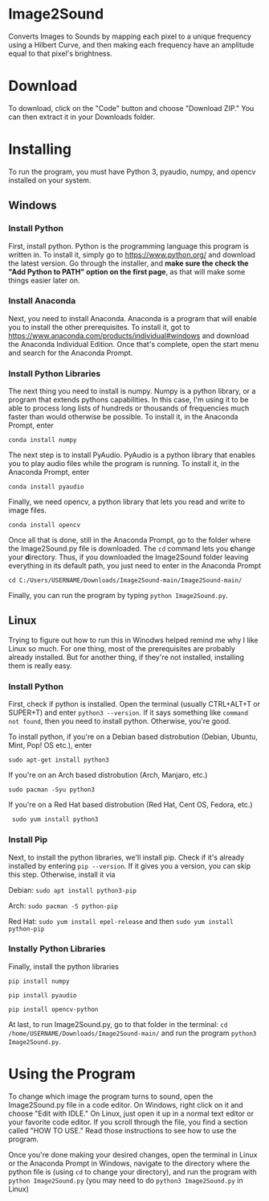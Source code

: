 # Image2Sound
Converts Images to Sounds by mapping each pixel to a unique frequency using a Hilbert Curve, and then making each frequency have an amplitude equal to that pixel's brightness.

# Download
To download, click on the "Code" button and choose "Download ZIP."  You can then extract it in your Downloads folder.

# Installing
To run the program, you must have Python 3, pyaudio, numpy, and opencv installed on your system.
## Windows
### Install Python
First, install python.  Python is the programming language this program is written in.  To install it, simply go to https://www.python.org/ and download the latest version.  Go through the installer, and **make sure the check the "Add Python to PATH" option on the first page**, as that will make some things easier later on.

### Install Anaconda
Next, you need to install Anaconda.  Anaconda is a program that will enable you to install the other prerequisites.  To install it, got to https://www.anaconda.com/products/individual#windows and download the Anaconda Individual Edition.  Once that's complete, open the start menu and search for the Anaconda Prompt.

### Install Python Libraries
The next thing you need to install is numpy.  Numpy is a python library, or a program that extends pythons capabilities.  In this case, I'm using it to be able to process long lists of hundreds or thousands of frequencies much faster than would otherwise be possible.  To install it, in the Anaconda Prompt, enter

```conda install numpy```

The next step is to install PyAudio.  PyAudio is a python library that enables you to play audio files while the program is running.  To install it, in the Anaconda Prompt, enter

```conda install pyaudio```

Finally, we need opencv, a python library that lets you read and write to image files.

```conda install opencv```

Once all that is done, still in the Anaconda Prompt, go to the folder where the Image2Sound.py file is downloaded.  The `cd` command lets you **c**hange your **d**irectory.  Thus, if you downloaded the Image2Sound folder leaving everything in its default path, you just need to enter in the Anaconda Prompt

```cd C:/Users/USERNAME/Downloads/Image2Sound-main/Image2Sound-main/```

Finally, you can run the program by typing `python Image2Sound.py`.

## Linux
Trying to figure out how to run this in Winodws helped remind me why I like Linux so much.  For one thing, most of the prerequisites are probably already installed.  But for another thing, if they're not installed, installing them is really easy.

### Install Python
First, check if python is installed.  Open the terminal (usually CTRL+ALT+T or SUPER+T) and enter `python3 --version`.  If it says something like `command not found`, then you need to install python.  Otherwise, you're good.

To install python, if you're on a Debian based distrobution (Debian, Ubuntu, Mint, Pop! OS etc.), enter

```sudo apt-get install python3```

If you're on an Arch based distrobution (Arch, Manjaro, etc.)

```sudo pacman -Syu python3```

If you're on a Red Hat based distrobution (Red Hat, Cent OS, Fedora, etc.)

``` sudo yum install python3```

### Install Pip
Next, to install the python libraries, we'll install pip.  Check if it's already installed by entering `pip --version`.  If it gives you a version, you can skip this step.  Otherwise, install it via

Debian: `sudo apt install python3-pip`

Arch: `sudo pacman -S python-pip`

Red Hat: `sudo yum install epel-release` and then `sudo yum install python-pip`

### Instally Python Libraries
Finally, install the python libraries

```pip install numpy```

```pip install pyaudio```

```pip install opencv-python```

At last, to run Image2Sound.py, go to that folder in the terminal: `cd /home/USERNAME/Downloads/Image2Sound-main/` and run the program `python3 Image2Sound.py`.

# Using the Program
To change which image the program turns to sound, open the Image2Sound.py file in a code editor.  On Windows, right click on it and choose "Edit with IDLE."  On Linux, just open it up in a normal text editor or your favorite code editor.  If you scroll through the file, you find a section called "HOW TO USE."  Read those instructions to see how to use the program.

Once you're done making your desired changes, open the terminal in Linux or the Anaconda Prompt in Windows, navigate to the directory where the python file is (using `cd` to change your directory), and run the program with `python Image2Sound.py` (you may need to do `python3 Image2Sound.py` in Linux)
